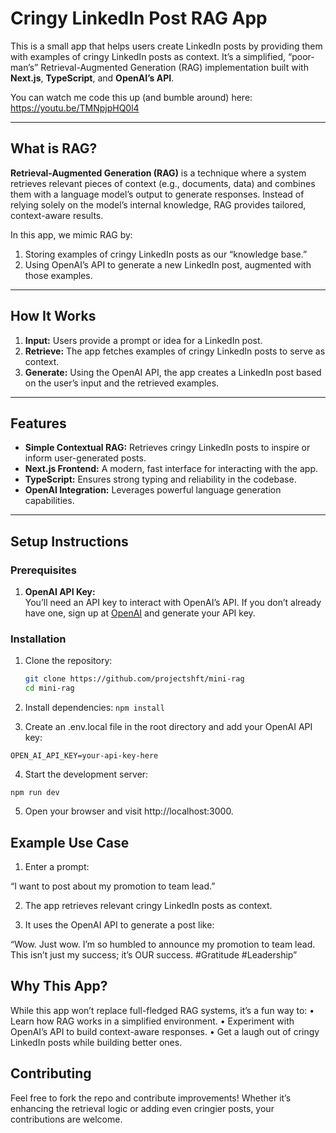 # Cringy LinkedIn Post RAG App

This is a small app that helps users create LinkedIn posts by providing them with examples of cringy LinkedIn posts as context. It’s a simplified, “poor-man’s” Retrieval-Augmented Generation (RAG) implementation built with **Next.js**, **TypeScript**, and **OpenAI’s API**.

You can watch me code this up (and bumble around) here: https://youtu.be/TMNpjpHQ0l4

---

## What is RAG?

**Retrieval-Augmented Generation (RAG)** is a technique where a system retrieves relevant pieces of context (e.g., documents, data) and combines them with a language model’s output to generate responses. Instead of relying solely on the model’s internal knowledge, RAG provides tailored, context-aware results.

In this app, we mimic RAG by:

1. Storing examples of cringy LinkedIn posts as our “knowledge base.”
2. Using OpenAI’s API to generate a new LinkedIn post, augmented with those examples.

---

## How It Works

1. **Input:** Users provide a prompt or idea for a LinkedIn post.
2. **Retrieve:** The app fetches examples of cringy LinkedIn posts to serve as context.
3. **Generate:** Using the OpenAI API, the app creates a LinkedIn post based on the user’s input and the retrieved examples.

---

## Features

-   **Simple Contextual RAG:** Retrieves cringy LinkedIn posts to inspire or inform user-generated posts.
-   **Next.js Frontend:** A modern, fast interface for interacting with the app.
-   **TypeScript:** Ensures strong typing and reliability in the codebase.
-   **OpenAI Integration:** Leverages powerful language generation capabilities.

---

## Setup Instructions

### Prerequisites

1. **OpenAI API Key:**  
   You’ll need an API key to interact with OpenAI’s API. If you don’t already have one, sign up at [OpenAI](https://platform.openai.com/signup) and generate your API key.

### Installation

1.  Clone the repository:

    ```bash
    git clone https://github.com/projectshft/mini-rag
    cd mini-rag
    ```

2.  Install dependencies:
    `
npm install
	`

3.  Create an .env.local file in the root directory and add your OpenAI API key:

```
OPEN_AI_API_KEY=your-api-key-here
```

4. Start the development server:

```
npm run dev
```

5. Open your browser and visit http://localhost:3000.

## Example Use Case

1. Enter a prompt:

“I want to post about my promotion to team lead.”

2. The app retrieves relevant cringy LinkedIn posts as context.

3. It uses the OpenAI API to generate a post like:

“Wow. Just wow. I’m so humbled to announce my promotion to team lead. This isn’t just my success; it’s OUR success. #Gratitude #Leadership”

## Why This App?

While this app won’t replace full-fledged RAG systems, it’s a fun way to:
• Learn how RAG works in a simplified environment.
• Experiment with OpenAI’s API to build context-aware responses.
• Get a laugh out of cringy LinkedIn posts while building better ones.

## Contributing

Feel free to fork the repo and contribute improvements! Whether it’s enhancing the retrieval logic or adding even cringier posts, your contributions are welcome.
